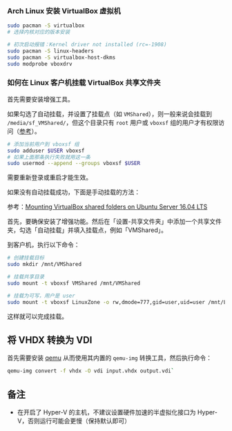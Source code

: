 ### Arch Linux 安装 VirtualBox 虚拟机

```sh
sudo pacman -S virtualbox
# 选择内核对应的版本安装

# 初次启动报错：Kernel driver not installed (rc=-1908)
sudo pacman -S linux-headers
sudo pacman -S virtualbox-host-dkms
sudo modprobe vboxdrv
```

### 如何在 Linux 客户机挂载 VirtualBox 共享文件夹

首先需要安装增强工具。

如果勾选了自动挂载，并设置了挂载点（如 `VMShared`），则一般来说会挂载到 `/media/sf_VMShared/`，但这个目录只有 `root` 用户或 `vboxsf` 组的用户才有权限访问（[参考](https://stackoverflow.com/a/26981786)）。

```sh
# 添加当前用户到 vboxsf 组
sudo adduser $USER vboxsf
# 如果上面那条执行失败就用这一条
sudo usermod --append --groups vboxsf $USER
```

需要重新登录或重启才能生效。

如果没有自动挂载成功，下面是手动挂载的方法：

参考：[Mounting VirtualBox shared folders on Ubuntu Server 16.04 LTS](https://gist.github.com/estorgio/1d679f962e8209f8a9232f7593683265)

首先，要确保安装了增强功能。然后在「设置-共享文件夹」中添加一个共享文件夹，勾选「自动挂载」并填入挂载点，例如「VMShared」。

到客户机，执行以下命令：

```sh
# 创建挂载目标
sudo mkdir /mnt/VMShared

# 挂载共享目录
sudo mount -t vboxsf VMShared /mnt/VMShared

# 挂载为可写，用户是 user
sudo mount -t vboxsf LinuxZone -o rw,dmode=777,gid=user,uid=user /mnt/LinuxZone1
```

这样就可以完成挂载。

## 将 VHDX 转换为 VDI

首先需要安装 [qemu](https://www.qemu.org/download/) 从而使用其内置的 `qemu-img` 转换工具，然后执行命令：
```bash
qemu-img convert -f vhdx -O vdi input.vhdx output.vdi`
```

## 备注

- 在开启了 Hyper-V 的主机，不建议设置硬件加速的半虚拟化接口为 Hyper-V，否则运行可能会更慢（保持默认即可）